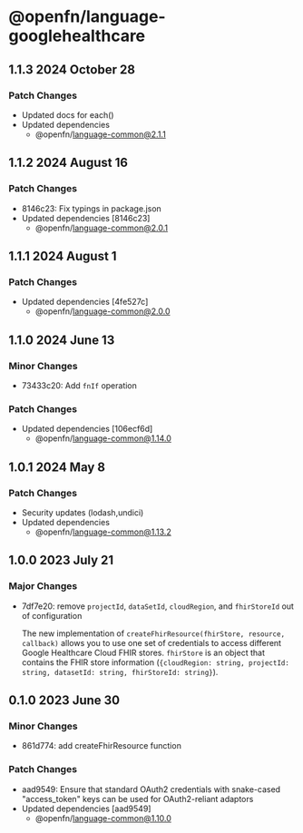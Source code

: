 # @openfn/language-googlehealthcare

## 1.1.3 2024 October 28

### Patch Changes

* Updated docs for each()
* Updated dependencies
  * @openfn/language-common@2.1.1

## 1.1.2 2024 August 16

### Patch Changes

* 8146c23: Fix typings in package.json
* Updated dependencies \[8146c23]
  * @openfn/language-common@2.0.1

## 1.1.1 2024 August 1

### Patch Changes

* Updated dependencies \[4fe527c]
  * @openfn/language-common@2.0.0

## 1.1.0 2024 June 13

### Minor Changes

* 73433c20: Add `fnIf` operation

### Patch Changes

* Updated dependencies \[106ecf6d]
  * @openfn/language-common@1.14.0

## 1.0.1 2024 May 8

### Patch Changes

* Security updates (lodash,undici)
* Updated dependencies
  * @openfn/language-common@1.13.2

## 1.0.0 2023 July 21

### Major Changes

* 7df7e20: remove `projectId`, `dataSetId`, `cloudRegion`, and `fhirStoreId` out
  of configuration

  The new implementation of `createFhirResource(fhirStore, resource, callback)`
  allows you to use one set of credentials to access different Google Healthcare
  Cloud FHIR stores. `fhirStore` is an object that contains the FHIR store
  information
  (`{cloudRegion: string, projectId: string, datasetId: string, fhirStoreId: string}`).

## 0.1.0 2023 June 30

### Minor Changes

* 861d774: add createFhirResource function

### Patch Changes

* aad9549: Ensure that standard OAuth2 credentials with snake-cased
  "access\_token" keys can be used for OAuth2-reliant adaptors
* Updated dependencies \[aad9549]
  * @openfn/language-common@1.10.0
